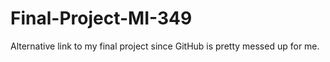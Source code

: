 # Final-Project-MI-349
Alternative link to my final project since GitHub is pretty messed up for me.
